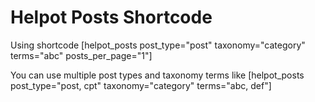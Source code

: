 # Helpot Posts Shortcode

Using shortcode [helpot_posts post_type="post" taxonomy="category" terms="abc" posts_per_page="1"]

You can use multiple post types and taxonomy terms like [helpot_posts post_type="post, cpt" taxonomy="category" terms="abc, def"]
